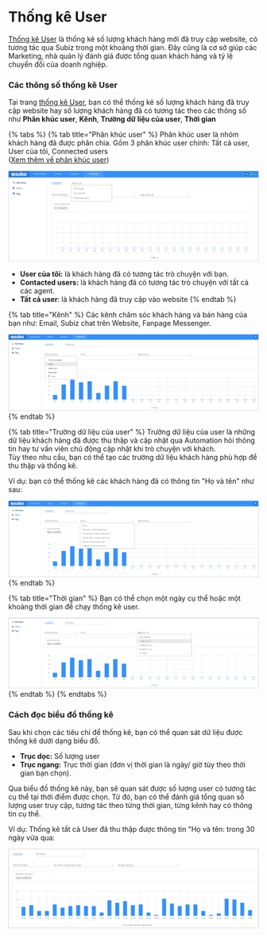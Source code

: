 # Thống kê User

[Thống kê User](https://app.subiz.com/reports/user) là thống kê số lượng khách hàng mới đã truy cập website, có tương tác qua Subiz trong một khoảng thời gian. Đây cũng là cơ sở giúp các Marketing, nhà quản lý đánh giá được tổng quan khách hàng và tỷ lệ chuyển đổi của doanh nghiệp.

### Các thông số thống kê User

Tại trang [thống kê User](https://app.subiz.com/reports/user), bạn có thể thống kê số lượng khách hàng đã truy cập website hay số lượng khách hàng đã có tương tác theo các thông số như **Phân khúc user**, **Kênh**, **Trường dữ liệu của user**, **Thời gian**

{% tabs %}
{% tab title="Phân khúc user" %}
Phân khúc user là nhóm khách hàng đã được phân chia. Gồm 3 phân khúc user chính: Tất cả user, User của tôi, Connected users  
\([Xem thêm về phân khúc user](https://help.subiz.com/su-dung-subiz-nang-cao/quan-ly-du-lieu/phan-khuc-khach-hang/su-dung-phan-khuc-khach-hang-mac-dinh)\)

![Th&#x1ED1;ng k&#xEA; User theo &#x111;&#x1ED1;i t&#x1B0;&#x1EE3;ng](../.gitbook/assets/thong-ke-hoi-thoai-theo-user.png)

* **User của tôi:** là khách hàng đã có tương tác trò chuyện với bạn.
* **Contacted users:** là khách hàng đã có tương tác trò chuyện với tất cả các agent.
* **Tất cả user**: là khách hàng đã truy cập vào website
{% endtab %}

{% tab title="Kênh" %}
Các kênh chăm sóc khách hàng và bán hàng của bạn như: Email, Subiz chat trên Website, Fanpage Messenger.

![Th&#x1ED1;ng k&#xEA; User theo k&#xEA;nh](../.gitbook/assets/thong-ke-hoi-thoai-theo-kenh-user.png)
{% endtab %}

{% tab title="Trường dữ liệu của user" %}
Trường dữ liệu của user là những dữ liệu khách hàng đã được thu thập và cập nhật qua Automation hỏi thông tin hay tư vấn viên chủ động cập nhật khi trò chuyện với khách.  
Tùy theo nhu cầu, bạn có thể tạo các trường dữ liệu khách hàng phù hợp để thu thập và thống kê.  
  
Ví dụ: bạn có thể thống kê các khách hàng đã có thông tin "Họ và tên" như sau:

![Th&#x1ED1;ng k&#xEA; User theo c&#xE1;c gi&#xE1; tr&#x1ECB;](../.gitbook/assets/thong-ke-hoi-thoai-theo-cac-gia-tri.png)
{% endtab %}

{% tab title="Thời gian" %}
Bạn có thể chọn một ngày cụ thể hoặc một khoảng thời gian để chạy thống kê user.

![Th&#x1ED1;ng k&#xEA; User theo th&#x1EDD;i gian](../.gitbook/assets/thong-ke-theo-thoi-gian-user.png)
{% endtab %}
{% endtabs %}

### Cách đọc biểu đồ thống kê 

Sau khi chọn các tiêu chí để thống kê, bạn có thể quan sát dữ liệu được thống kê dưới dạng biểu đồ. 

* **Trục dọc:** Số lượng user
* **Trục ngang:** Trục thời gian \(đơn vị thời gian là ngày/ giờ tùy theo thời gian bạn chọn\).

Qua biểu đồ thống kê này, bạn sẽ quan sát được số lượng user có tương tác cụ thể tại thời điểm được chọn. Từ đó, bạn có thể đánh giá tổng quan số lượng user truy cập, tương tác theo từng thời gian, từng kênh hay có thông tin cụ thể. 

Ví dụ: Thống kê tất cả User đã thu thập được thông tin "Họ và tên: trong 30 ngày vừa qua:

![Th&#x1ED1;ng k&#xEA; User &#x111;&#xE3; thu th&#x1EAD;p &#x111;&#x1B0;&#x1EE3;c th&#xF4;ng tin H&#x1ECD; v&#xE0; t&#xEA;n trong 30 ng&#xE0;y](../.gitbook/assets/thong-ke-user-co-thong-tin-ho-ten.png)



